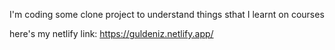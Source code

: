 I'm coding some clone project to understand things sthat I learnt on courses


here's my netlify link: https://guldeniz.netlify.app/